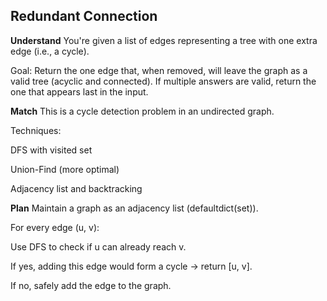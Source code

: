 ## Redundant Connection
**Understand**
You're given a list of edges representing a tree with one extra edge (i.e., a cycle).

Goal:
Return the one edge that, when removed, will leave the graph as a valid tree (acyclic and connected). If multiple answers are valid, return the one that appears last in the input.

**Match**
This is a cycle detection problem in an undirected graph.

Techniques:

DFS with visited set

Union-Find (more optimal)

Adjacency list and backtracking

**Plan**
Maintain a graph as an adjacency list (defaultdict(set)).

For every edge (u, v):

Use DFS to check if u can already reach v.

If yes, adding this edge would form a cycle → return [u, v].

If no, safely add the edge to the graph.